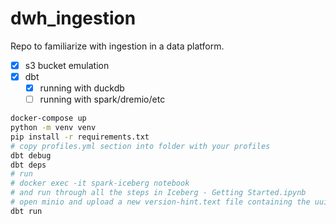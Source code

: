 # dwh_ingestion

Repo to familiarize with ingestion in a data platform.

- [x] s3 bucket emulation
- [x] dbt
  - [x] running with duckdb
  - [ ] running with spark/dremio/etc

```bash
docker-compose up
python -m venv venv
pip install -r requirements.txt
# copy profiles.yml section into folder with your profiles
dbt debug
dbt deps
# run
# docker exec -it spark-iceberg notebook
# and run through all the steps in Iceberg - Getting Started.ipynb
# open minio and upload a new version-hint.text file containing the uuid of one of the .metadata.json files
dbt run
```
